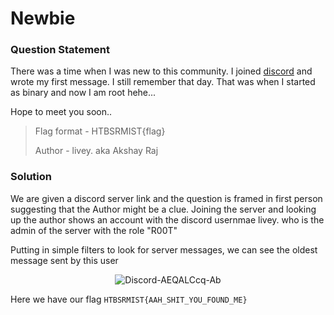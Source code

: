 # Newbie

### Question Statement
There was a time when I was new to this community. I joined [discord](https://discord.gg/vpWEV7bhms) and wrote my first message. I still remember that day. That was when I started as binary and now I am root hehe...

Hope to meet you soon..

> Flag format - HTBSRMIST{flag}
> 
> Author - livey. aka Akshay Raj

### Solution
We are given a discord server link and the question is framed in first person suggesting that the Author might be a clue. Joining the server and looking up the author shows an account with the discord usernmae livey. who is the admin of the server with the role "R00T"

Putting in simple filters to look for server messages, we can see the oldest message sent by this user
<p align="center">
  <img src="https://i.ibb.co/2gp4GhV/Discord-AEQALCcq-Ab.png" alt="Discord-AEQALCcq-Ab" border="0"></a>
</p>

Here we have our flag ```HTBSRMIST{AAH_SHIT_YOU_FOUND_ME}```

